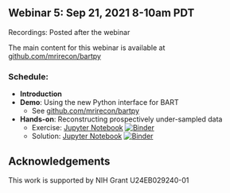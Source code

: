 
## Webinar 5: Sep 21, 2021 8-10am PDT

Recordings: Posted after the webinar  

The main  content for this webinar is available at [github.com/mrirecon/bartpy](https://github.com/mrirecon/bartpy)

### Schedule:
- **Introduction**
- **Demo**: Using the new Python interface for BART
  - See [github.com/mrirecon/bartpy](https://github.com/mrirecon/bartpy)
- **Hands-on**: Reconstructing prospectively under-sampled data
  - Exercise: [Jupyter Notebook](exercise/webinar5_exercise.ipynb) [![Binder](https://mybinder.org/badge_logo.svg)](https://mybinder.org/v2/gh/mrirecon/bart-webinars/master?filepath=webinar5/exercise/webinar5_exercise.ipynb)
  - Solution: [Jupyter Notebook](exercise/webinar5_exercise_soln.ipynb) [![Binder](https://mybinder.org/badge_logo.svg)](https://mybinder.org/v2/gh/mrirecon/bart-webinars/master?filepath=webinar5/exercise/webinar5_exercise_soln.ipynb)

## Acknowledgements
This work is supported by NIH Grant U24EB029240-01
